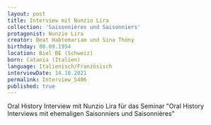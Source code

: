 ```yaml
---
layout: post
title: Interview mit Nunzio Lira
collection: 'Saisonnières und Saisonniers'
protagonist: Nunzio Lira
creator: Beat Habtemariam und Sina Thöny
birthday: 08.09.1954
location: Biel BE (Schweiz)
born: Catania (Italien)
language: Italienisch/Französisch
interviewDate: 14.10.2021
permalink: Interview_5406
published: true
---
```

Oral History Interview mit Nunzio Lira für das Seminar "Oral History Interviews mit ehemaligen Saisonniers und Saisonnières"